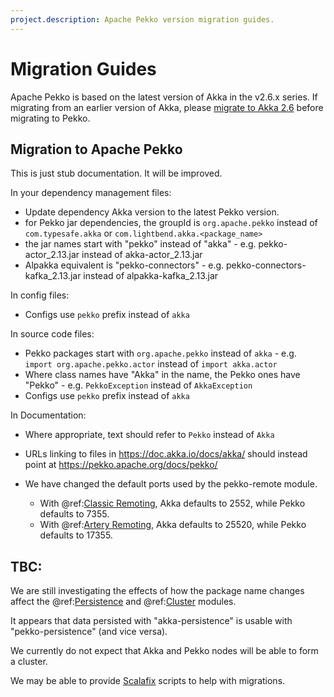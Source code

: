 ```yaml
---
project.description: Apache Pekko version migration guides.
---
```

# Migration Guides

Apache Pekko is based on the latest version of Akka in the v2.6.x series. If migrating from an earlier version of Akka, 
please [migrate to Akka 2.6](https://doc.akka.io/docs/akka/current/project/migration-guides.html) before migrating to Pekko.

## Migration to Apache Pekko

This is just stub documentation. It will be improved.

In your dependency management files:
* Update dependency Akka version to the latest Pekko version.
* for Pekko jar dependencies, the groupId is `org.apache.pekko` instead of `com.typesafe.akka` or `com.lightbend.akka.<package_name>`
* the jar names start with "pekko" instead of "akka" - e.g. pekko-actor_2.13.jar instead of akka-actor_2.13.jar
* Alpakka equivalent is "pekko-connectors" - e.g. pekko-connectors-kafka_2.13.jar instead of alpakka-kafka_2.13.jar

In config files:
* Configs use `pekko` prefix instead of `akka`

In source code files:
* Pekko packages start with `org.apache.pekko` instead of `akka` - e.g. `import org.apache.pekko.actor` instead of `import akka.actor`
* Where class names have "Akka" in the name, the Pekko ones have "Pekko" - e.g. `PekkoException` instead of `AkkaException`
* Configs use `pekko` prefix instead of `akka`

In Documentation:
* Where appropriate, text should refer to `Pekko` instead of `Akka`
* URLs linking to files in https://doc.akka.io/docs/akka/ should instead point at https://pekko.apache.org/docs/pekko/

* We have changed the default ports used by the pekko-remote module.
    * With @ref:[Classic Remoting](../remoting.md), Akka defaults to 2552, while Pekko defaults to 7355.
    * With @ref:[Artery Remoting](../remoting-artery.md), Akka defaults to 25520, while Pekko defaults to 17355.

## TBC:
We are still investigating the effects of how the package name changes affect the @ref:[Persistence](../persistence.md)
and @ref:[Cluster](../cluster-usage.md) modules.

It appears that data persisted with "akka-persistence" is usable with "pekko-persistence" (and vice versa).

We currently do not expect that Akka and Pekko nodes will be able to form a cluster.

We may be able to provide [Scalafix](https://scalacenter.github.io/scalafix/) scripts to help with migrations.
